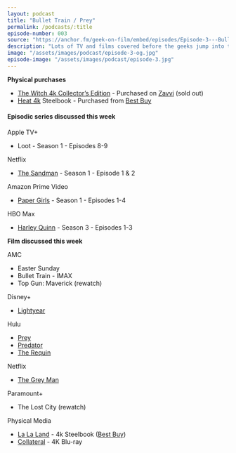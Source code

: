 ```yaml
---
layout: podcast
title: "Bullet Train / Prey"
permalink: /podcasts/:title
episode-number: 003
source: "https://anchor.fm/geek-on-film/embed/episodes/Episode-3---Bullet-Train--Prey-8922-e1mbev2"
description: "Lots of TV and films covered before the geeks jump into the double stuffed main review of Prey & Bullet Train."
image: "/assets/images/podcast/episode-3-og.jpg"
episode-image: "/assets/images/podcast/episode-3.jpg"
---
```

<p><strong>Physical purchases</strong></p>
<ul>
  <li><a href="https://amzn.to/3C18QaB" target="_blank" rel="nofollow">The Witch 4k Collector’s Edition</a> - Purchased on <a href="https://us.zavvi.com/4k/the-witch-limited-edition-4k-ultra-hd-includes-blu-ray/13694230.html" target="_blank" rel="nofollow">Zavvi</a> (sold out)</li>
  <li><a href="https://amzn.to/3JRzoNm" target="_blank" rel="nofollow">Heat 4k</a> Steelbook - Purchased from <a href="https://www.bestbuy.com/site/heat-steelbook-4k-ultra-hd-blu-ray-blu-ray-1995/6469388.p?skuId=6469388" target="_blank" rel="nofollow">Best Buy</a></li>
</ul>
<h4>Episodic series discussed this week</h4>
<p>Apple TV+</p>
<ul>
  <li>Loot - Season 1 - Episodes 8-9</li>
</ul>
<p>Netflix</p>
<ul>
  <li><a href="https://www.netflix.com/title/81150303" target="_blank" rel="nofollow">The Sandman</a> - Season 1 - Episode 1 &amp; 2</li>
</ul>
<p>Amazon Prime Video</p>
<ul>
  <li><a href="https://amzn.to/3Pd7FYy" target="_blank" rel="nofollow">Paper Girls</a> - Season 1 - Episodes 1-4</li>
</ul>
<p>HBO Max</p>
<ul>
  <li><a href="https://www.hbomax.com/series/urn:hbo:series:GXxis0w4EP8N_vAEAAACO" target="_blank" rel="nofollow">Harley Quinn</a> - Season 3 - Episodes 1-3</li>
</ul>
<p><strong>Film discussed this week</strong></p>
<p>AMC</p>
<ul>
  <li>Easter Sunday</li>
  <li>Bullet Train - IMAX</li>
  <li>Top Gun: Maverick (rewatch)</li>
</ul>
<p>Disney+</p>
<ul>
  <li><a href="https://www.disneyplus.com/movies/lightyear/2Pq8mtUg7ztB" target="_blank" rel="nofollow">Lightyear</a></li>
</ul>
<p>Hulu</p>
<ul>
  <li><a href="https://www.hulu.com/movie/prey-55349764-323e-4d0e-898f-a4c12c9bf615" target="_blank" rel="nofollow">Prey</a></li>
  <li><a href="https://www.hulu.com/movie/predator-784d3d44-0cf3-429c-a372-bbf8ecbedba7" target="_blank" rel="nofollow">Predator</a></li>
  <li><a href="https://www.hulu.com/movie/the-requin-41bb4446-820b-4ba9-82ab-cb8f9369e785" target="_blank" rel="nofollow">The Requin</a></li>
</ul>
<p>Netflix</p>
<ul>
  <li><a href="https://www.netflix.com/title/81160697" target="_blank" rel="nofollow">The Grey Man</a>&nbsp;</li>
</ul>
<p>Paramount+</p>
<ul>
  <li>The Lost City (rewatch)</li>
</ul>
<p>Physical Media</p>
<ul>
  <li><a href="https://amzn.to/3vTyWsb" target="_blank" rel="nofollow">La La Land</a> - 4k Steelbook (<a href="https://www.bestbuy.com/site/la-la-land-steelbook-4k-ultra-hd-blu-ray-blu-ray-only--best-buy-2016/6490570.p?skuId=6490570" target="_blank" rel="nofollow">Best Buy</a>)</li>
  <li><a href="https://amzn.to/3PetpmN" target="_blank" rel="nofollow">Collateral</a> - 4K Blu-ray</li>
</ul>
